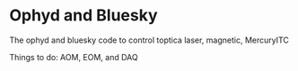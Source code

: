 # Ophyd and Bluesky

The ophyd and bluesky code to control toptica laser, magnetic, MercuryITC

Things to do:
AOM, EOM, and DAQ
